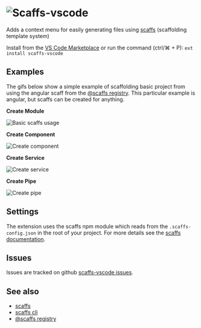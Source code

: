 # ![Scaffs](https://raw.githubusercontent.com/itslenny/scaffs-vscode/master/docs/images/Logo_Full_64.png)-vscode

Adds a context menu for easily generating files using [scaffs](https://itslenny.github.io/scaffs/) (scaffolding template system)

Install from the [VS Code Marketplace](https://marketplace.visualstudio.com/items?itemName=itslennysfault.scaffs-vscode) or run the command (ctrl/⌘ + P): `ext install scaffs-vscode` 

## Examples

The gifs below show a simple example of scaffolding basic project from using the angular scaff from the [@scaffs registry](https://github.com/itslenny/scaffs-registry). This particular example is angular, but scaffs can be created for anything.

**Create Module**

![Basic scaffs usage](https://raw.githubusercontent.com/itslenny/scaffs-vscode/master/docs/images/01-intro.gif)

**Create Component**

![Create component](https://raw.githubusercontent.com/itslenny/scaffs-vscode/master/docs/images/02-component.gif)

**Create Service**

![Create service](https://raw.githubusercontent.com/itslenny/scaffs-vscode/master/docs/images/03-service.gif)

**Create Pipe**

![Create pipe](https://raw.githubusercontent.com/itslenny/scaffs-vscode/master/docs/images/04-pipe.gif)

## Settings

The extension uses the scaffs npm module which reads from the `.scaffs-config.json` in the root of your project. For more details see the [scaffs documentation](https://github.com/itslenny/scaffs).

## Issues

Issues are tracked on github [scaffs-vscode issues](https://github.com/itslenny/scaffs-vscode/issues).

## See also

* [scaffs](https://github.com/itslenny/scaffs)
* [scaffs cli](https://github.com/itslenny/scaffs-cli)
* [@scaffs registry](https://github.com/itslenny/scaffs-registry)
